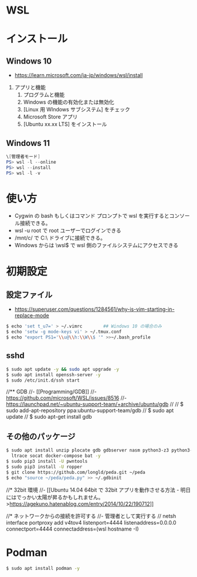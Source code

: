 # WSL
# インストール
## Windows 10
- https://learn.microsoft.com/ja-jp/windows/wsl/install
1. アプリと機能
   1. プログラムと機能
   2. Windows の機能の有効化または無効化
   3. \[Linux 用 WIndows サブシステム] をチェック
   4. Microsoft Store アプリ
   5. [Ubuntu xx.xx LTS] をインストール
## Windows 11
```powershell
\[管理者モード]
PS> wsl -l --online
PS> wsl --install
PS> wsl -l -v
```
# 使い方
- Cygwin の bash もしくはコマンド プロンプトで wsl を実行するとコンソール接続できる。
- wsl -u root で root ユーザーでログインできる
- /mnt/c/ で C:\ ドライブに接続できる。
- Windows からは \\wsl$ で wsl 側のファイルシステムにアクセスできる

# 初期設定
## 設定ファイル
- https://superuser.com/questions/1284561/why-is-vim-starting-in-replace-mode

```bash
$ echo 'set t_u7=' > ~/.vimrc        ## Windows 10 の場合のみ
$ echo 'setw -g mode-keys vi' > ~/.tmux.conf
$ echo "export PS1='\\u@\\h:\\W\\$ '" >>~/.bash_profile
```
## sshd
```bash
$ sudo apt update -y && sudo apt upgrade -y
$ sudo apt install openssh-server -y
$ sudo /etc/init.d/ssh start
```
//** GDB
//- [[Programming/GDB]]
//- https://github.com/microsoft/WSL/issues/8516
//- https://launchpad.net/~ubuntu-support-team/+archive/ubuntu/gdb
//
// $ sudo add-apt-repository ppa:ubuntu-support-team/gdb
// $ sudo apt update
// $ sudo apt-get install gdb
## その他のパッケージ
```bash
$ sudo apt install unzip plocate gdb gdbserver nasm python3-z3 python3-scapy python3-pip \
  ltrace socat docker-compose bat -y
$ sudo pip3 install -U pwntools
$ sudo pip3 install -U ropper
$ git clone https://github.com/longld/peda.git ~/peda
$ echo "source ~/peda/peda.py" >> ~/.gdbinit
```
//* 32bit 環境
//- [[Ubuntu 14.04 64bit で 32bit アプリを動作させる方法 - 明日にはでっかい太陽が昇るかもしれません。>https://agekuno.hatenablog.com/entry/2014/10/22/190712]]

//* ネットワークからの接続を許可する
//- 管理者として実行する
// netsh interface portproxy add v4tov4 listenport=4444 listenaddress=0.0.0.0 connectport=4444 connectaddress=(wsl hostname -I)
# Podman
```bash
$ sudo apt install podman -y
```
